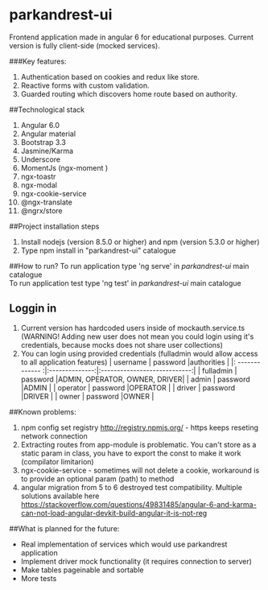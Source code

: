 # parkandrest-ui

Frontend application made in angular 6 for educational purposes. Current version is fully client-side (mocked services). 

###Key features:
1. Authentication based on cookies and redux like store. 
2. Reactive forms with custom validation.
3. Guarded routing which discovers home route based on authority. 

##Technological stack
1. Angular 6.0
2. Angular material
2. Bootstrap 3.3
3. Jasmine/Karma
4. Underscore
5. MomentJs (ngx-moment )
6. ngx-toastr 
7. ngx-modal 
8. ngx-cookie-service
8. @ngx-translate
9. @ngrx/store

##Project installation steps
1. Install nodejs (version 8.5.0 or higher) and npm (version 5.3.0 or higher)
2. Type npm install in "parkandrest-ui" catalogue

##How to run?
To run application type 'ng serve' in *parkandrest-ui* main catalogue
<br>
To run application test type 'ng test' in *parkandrest-ui* main catalogue

## Loggin in
1. Current version has hardcoded users inside of mockauth.service.ts (WARNING! Adding new user does not mean you could login using it's credentials, because mocks does not share user collections)
2. You can login using provided credentials (fulladmin would allow access to all application features)
| username		  | password       |authorities  				  |
|: ------------- :|:--------------:|:----------------------------:|
| fulladmin		  | password 	   |ADMIN, OPERATOR, OWNER, DRIVER|
| admin		  	  | password 	   |ADMIN						  |
| operator		  | password 	   |OPERATOR					  | 
| driver		  | password 	   |DRIVER					  	  | 
| owner		  	  | password 	   |OWNER					  	  | 

##Known problems:
1. npm config set registry http://registry.npmjs.org/ - https keeps reseting network connection
2. Extracting routes from app-module is problematic. You can't store as a static param in class, you have to export the const to make it work (compilator limitarion)
3. ngx-cookie-service - sometimes will not delete a cookie, workaround is to provide an optional param (path) to method
4. angular migration from 5 to 6 destroyed test compatibility. Multiple solutions available here https://stackoverflow.com/questions/49831485/angular-6-and-karma-can-not-load-angular-devkit-build-angular-it-is-not-reg

##What is planned for the future:
* Real implementation of services which would use parkandrest application
* Implement driver mock functionality (it requires connection to server)
* Make tables pageinable and sortable
* More tests
